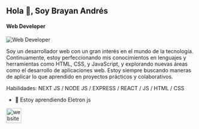 ## Hola 👋, Soy Brayan Andrés
#### Web Developer 
![Web Developer ](https://private-user-images.githubusercontent.com/111899200/361615602-9c2be094-c4de-4a07-91d3-a33c8c0a8b4e.png?jwt=eyJhbGciOiJIUzI1NiIsInR5cCI6IkpXVCJ9.eyJpc3MiOiJnaXRodWIuY29tIiwiYXVkIjoicmF3LmdpdGh1YnVzZXJjb250ZW50LmNvbSIsImtleSI6ImtleTUiLCJleHAiOjE3MjQ3MjA1MzUsIm5iZiI6MTcyNDcyMDIzNSwicGF0aCI6Ii8xMTE4OTkyMDAvMzYxNjE1NjAyLTljMmJlMDk0LWM0ZGUtNGEwNy05MWQzLWEzM2M4YzBhOGI0ZS5wbmc_WC1BbXotQWxnb3JpdGhtPUFXUzQtSE1BQy1TSEEyNTYmWC1BbXotQ3JlZGVudGlhbD1BS0lBVkNPRFlMU0E1M1BRSzRaQSUyRjIwMjQwODI3JTJGdXMtZWFzdC0xJTJGczMlMkZhd3M0X3JlcXVlc3QmWC1BbXotRGF0ZT0yMDI0MDgyN1QwMDU3MTVaJlgtQW16LUV4cGlyZXM9MzAwJlgtQW16LVNpZ25hdHVyZT1iMDVjNmUzYTI3MTEzOWM5NTA1MDZkZjBiZWRiMzA5ZWZhODE5N2FiYWUyMjA1Yzk4YjY5NWQwMGIyMWNjMjc1JlgtQW16LVNpZ25lZEhlYWRlcnM9aG9zdCZhY3Rvcl9pZD0wJmtleV9pZD0wJnJlcG9faWQ9MCJ9.hB0NMo2vtAkbbZSM810-cdZkKk2CXNEbbxvrXb_54-0)

Soy un desarrollador web con un gran interés en el mundo de la tecnología. Continuamente, estoy perfeccionando mis conocimientos en lenguajes y herramientas como HTML, CSS, y JavaScript, y explorando nuevas áreas como el desarrollo de aplicaciones web. Estoy siempre buscando maneras de aplicar lo que aprendido en proyectos prácticos y colaborativos.

Habilidades: NEXT JS / NODE JS / EXPRESS / REACT / JS / HTML / CSS 

- 🌱 Estoy aprendiendo Eletron js 


[<img src='https://cdn.jsdelivr.net/npm/simple-icons@3.0.1/icons/icloud.svg' alt='website' height='40'>](https://my-portfolio-brayan.vercel.app)  


